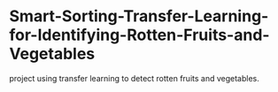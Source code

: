 # Smart-Sorting-Transfer-Learning-for-Identifying-Rotten-Fruits-and-Vegetables
 project using transfer learning to detect rotten fruits and vegetables.
